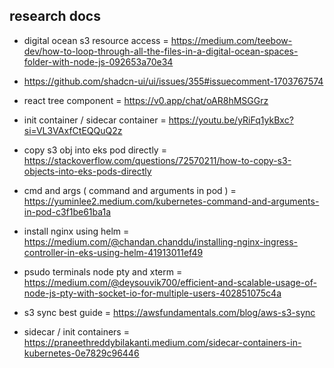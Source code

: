 ## research docs

- digital ocean s3 resource access = https://medium.com/teebow-dev/how-to-loop-through-all-the-files-in-a-digital-ocean-spaces-folder-with-node-js-092653a70e34

- https://github.com/shadcn-ui/ui/issues/355#issuecomment-1703767574

- react tree component = https://v0.app/chat/oAR8hMSGGrz

- init container / sidecar container = https://youtu.be/yRiFq1ykBxc?si=VL3VAxfCtEQQuQ2z

- copy s3 obj into eks pod directly = https://stackoverflow.com/questions/72570211/how-to-copy-s3-objects-into-eks-pods-directly

- cmd and args ( command and arguments in pod ) = https://yuminlee2.medium.com/kubernetes-command-and-arguments-in-pod-c3f1be61ba1a

- install nginx using helm = https://medium.com/@chandan.chanddu/installing-nginx-ingress-controller-in-eks-using-helm-41913011ef49

- psudo terminals node pty and xterm = https://medium.com/@deysouvik700/efficient-and-scalable-usage-of-node-js-pty-with-socket-io-for-multiple-users-402851075c4a

- s3 sync best guide = https://awsfundamentals.com/blog/aws-s3-sync

- sidecar / init containers = https://praneethreddybilakanti.medium.com/sidecar-containers-in-kubernetes-0e7829c96446